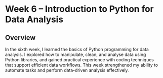 # Week 6 – Introduction to Python for Data Analysis

## Overview
In the sixth week, I learned the basics of Python programming for data analysis. I explored how to manipulate, clean, and analyse data using Python libraries, and gained practical experience with coding techniques that support efficient data workflows. This week strengthened my ability to automate tasks and perform data-driven analysis effectively.
